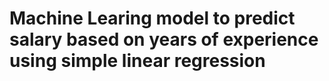 # Machine Learing model to predict salary based on years of experience using simple linear regression
